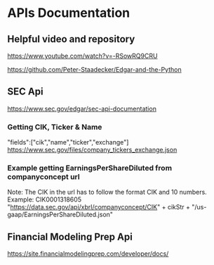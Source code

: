 # APIs Documentation
## Helpful video and repository
https://www.youtube.com/watch?v=-RSowRQ9CRU

https://github.com/Peter-Staadecker/Edgar-and-the-Python

## SEC Api 
https://www.sec.gov/edgar/sec-api-documentation

### Getting CIK, Ticker & Name
"fields":["cik","name","ticker","exchange"]
https://www.sec.gov/files/company_tickers_exchange.json

### Example getting EarningsPerShareDiluted from companyconcept url
Note: The CIK in the url has to follow the format CIK and 10 numbers. Example: CIK0001318605
"https://data.sec.gov/api/xbrl/companyconcept/CIK" + cikStr + "/us-gaap/EarningsPerShareDiluted.json"

## Financial Modeling Prep Api
https://site.financialmodelingprep.com/developer/docs/
